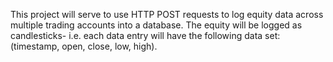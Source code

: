 This project will serve to use HTTP POST requests to log equity data across multiple trading accounts into a database. The equity will be logged as candlesticks- i.e. each data entry will have the following data set: (timestamp, open, close, low, high).
